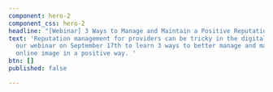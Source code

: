 ```yaml
---
component: hero-2
component_css: hero-2
headline: "[Webinar] 3 Ways to Manage and Maintain a Positive Reputation Online"
text: 'Reputation management for providers can be tricky in the digital world. Join
  our webinar on September 17th to learn 3 ways to better manage and maintain your
  online image in a positive way. '
btn: []
published: false

---
```

